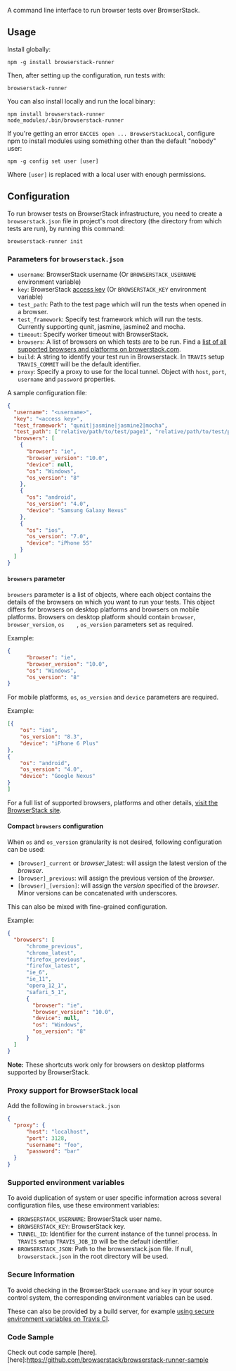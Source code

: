 A command line interface to run browser tests over BrowserStack.

## Usage

Install globally:

    npm -g install browserstack-runner

Then, after setting up the configuration, run tests with:

    browserstack-runner

You can also install locally and run the local binary:

    npm install browserstack-runner
    node_modules/.bin/browserstack-runner

If you're getting an error `EACCES open ... BrowserStackLocal`, configure npm to install modules using something other than the default "nobody" user:

    npm -g config set user [user]

Where `[user]` is replaced with a local user with enough permissions.

## Configuration

To run browser tests on BrowserStack infrastructure, you need to create a `browserstack.json` file in project's root directory (the directory from which tests are run), by running this command:

    browserstack-runner init

### Parameters for `browserstack.json`

 * `username`: BrowserStack username (Or `BROWSERSTACK_USERNAME` environment variable)
 * `key`: BrowserStack [access key](https://www.browserstack.com/accounts/local-testing) (Or `BROWSERSTACK_KEY` environment variable)
 * `test_path`: Path to the test page which will run the tests when opened in a browser.
 * `test_framework`: Specify test framework which will run the tests. Currently supporting qunit, jasmine, jasmine2 and mocha.
 * `timeout`: Specify worker timeout with BrowserStack.
 * `browsers`: A list of browsers on which tests are to be run. Find a [list of all supported browsers and platforms on browerstack.com](http://www.browserstack.com/list-of-browsers-and-platforms?product=live).
 * `build`: A string to identify your test run in Browserstack.  In `TRAVIS` setup `TRAVIS_COMMIT` will be the default identifier.
 * `proxy`: Specify a proxy to use for the local tunnel. Object with `host`, `port`, `username` and `password` properties.

A sample configuration file:

```json
{
  "username": "<username>",
  "key": "<access key>",
  "test_framework": "qunit|jasmine|jasmine2|mocha",
  "test_path": ["relative/path/to/test/page1", "relative/path/to/test/page2"],
  "browsers": [
    {
      "browser": "ie",
      "browser_version": "10.0",
      "device": null,
      "os": "Windows",
      "os_version": "8"
    },
    {
      "os": "android",
      "os_version": "4.0",
      "device": "Samsung Galaxy Nexus"
    },
    {
      "os": "ios",
      "os_version": "7.0",
      "device": "iPhone 5S"
    }
  ]
}
```

#### `browsers` parameter

`browsers` parameter is a list of objects, where each object contains the details of the browsers on which you want to run your tests. This object differs for browsers on desktop platforms and browsers on mobile platforms. Browsers on desktop platform should contain `browser`, `browser_version`, `os	`, `os_version` parameters set as required.

Example:
```json
{
      "browser": "ie",
      "browser_version": "10.0",
      "os": "Windows",
      "os_version": "8"
}
```

For mobile platforms, `os`, `os_version` and `device` parameters are required.

Example:
```json
[{
	"os": "ios",
	"os_version": "8.3",
	"device": "iPhone 6 Plus"
},
{
	"os": "android",
	"os_version": "4.0",
	"device": "Google Nexus"
}
]
```

For a full list of supported browsers, platforms and other details, [visit the BrowserStack site](https://www.browserstack.com/list-of-browsers-and-platforms?product=automate).

#### Compact `browsers` configuration

When `os` and `os_version` granularity is not desired, following configuration can be used:
 * `[browser]_current` or *browser*_latest: will assign the latest version of the *browser*.
 * `[browser]_previous`: will assign the previous version of the *browser*.
 * `[browser]_[version]`: will assign the *version* specified of the *browser*. Minor versions can be concatenated with underscores.

This can also be mixed with fine-grained configuration.

Example:
```json
{
  "browsers": [
      "chrome_previous",
      "chrome_latest",
      "firefox_previous",
      "firefox_latest",
      "ie_6",
      "ie_11",
      "opera_12_1",
      "safari_5_1",
      {
        "browser": "ie",
        "browser_version": "10.0",
        "device": null,
        "os": "Windows",
        "os_version": "8"
      }
  ]
}
```
**Note:**
These shortcuts work only for browsers on desktop platforms supported by BrowserStack.

### Proxy support for BrowserStack local

Add the following in `browserstack.json`
```json
{
  "proxy": {
      "host": "localhost",
      "port": 3128,
      "username": "foo",
      "password": "bar"
  }
}
```

### Supported environment variables

To avoid duplication of system or user specific information across several configuration files, use these environment variables:

* `BROWSERSTACK_USERNAME`: BrowserStack user name.
* `BROWSERSTACK_KEY`: BrowserStack key.
* `TUNNEL_ID`: Identifier for the current instance of the tunnel process. In `TRAVIS` setup `TRAVIS_JOB_ID` will be the default identifier.
* `BROWSERSTACK_JSON`: Path to the browserstack.json file. If null, `browserstack.json` in the root directory will be used.


### Secure Information

To avoid checking in the BrowserStack `username` and `key` in your source control system, the corresponding environment variables can be used.

These can also be provided by a build server, for example [using secure environment variables on Travis CI](http://about.travis-ci.org/docs/user/build-configuration/#Secure-environment-variables).


### Code Sample

Check out code sample [here].
[here]:https://github.com/browserstack/browserstack-runner-sample
